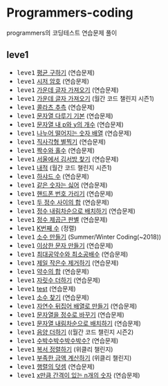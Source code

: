 # Programmers-coding
programmers의 코딩테스트 연습문제 풀이<br>

## leve1

- <kbd>leve1</kbd> [평균 구하기](./Programmers/src/level1/Avg.java) (연습문제)
- <kbd>leve1</kbd> [시저 암호](./Programmers/src/level1/Caeser.java) (연습문제)
- <kbd>leve1</kbd> [가운데 글자 가져오기](./Programmers/src/level1/CenterString.java) (연습문제)
- <kbd>leve1</kbd> [가운데 글자 가져오기](./Programmers/src/level1/ChooseTwoAndPlus.java) (월간 코드 챌린지 시즌1)
- <kbd>leve1</kbd> [콜라츠 추측](./Programmers/src/level1/Collatz.java) (연습문제)
- <kbd>leve1</kbd> [문자열 다루기 기본](./Programmers/src/level1/ControlString.java) (연습문제)
- <kbd>leve1</kbd> [문자열 내 p와 y의 개수](./Programmers/src/level1/ControlString.java) (연습문제)
- <kbd>leve1</kbd> [나누어 떨어지는 숫자 배열](./Programmers/src/level1/DivideNumberArray.java) (연습문제)
- <kbd>leve1</kbd> [직사각형 별찍기](./Programmers/src/level1/DrawStar.java) (연습문제)
- <kbd>leve1</kbd> [짝수와 홀수](./Programmers/src/level1/EvenOdd.java) (연습문제)
- <kbd>leve1</kbd> [서울에서 김서방 찾기](./Programmers/src/level1/FindKim.java) (연습문제)
- <kbd>leve1</kbd> [내적](./Programmers/src/level1/FromOneToN.java) (월간 코드 챌린지 시즌1)
- <kbd>leve1</kbd> [하샤드 수](./Programmers/src/level1/Hashad.java) (연습문제)
- <kbd>leve1</kbd> [같은 숫자는 싫어](./Programmers/src/level1/HateSameNumber.java) (연습문제)
- <kbd>leve1</kbd> [핸드폰 번호 가리기](./Programmers/src/level1/HidePhonNumber.java) (연습문제)
- <kbd>leve1</kbd> [두 정수 사이의 합](./Programmers/src/level1/IntAndIntSum.java) (연습문제)
- <kbd>leve1</kbd> [정수 내림차순으로 배치하기](./Programmers/src/level1/IntegerReverse.java) (연습문제)
- <kbd>leve1</kbd> [정수 제곱근 판별](./Programmers/src/level1/IntegerSquareRoot.java) (연습문제)
- <kbd>leve1</kbd> [K번째 수](./Programmers/src/level1/Knumber.java) (정렬)
- <kbd>leve1</kbd> [소수 만들기](./Programmers/src/level1/MakePrimeNum.java) (Summer/Winter Coding(~2018))
- <kbd>leve1</kbd> [이상한 문자 만들기](./Programmers/src/level1/MakeStringArray.java) (연습문제)
- <kbd>leve1</kbd> [최대공약수와 최소공배수](./Programmers/src/level1/MinMax.java) (연습문제)
- <kbd>leve1</kbd> [제일 작은수 제거하기](./Programmers/src/level1/MinNumDelete.java) (연습문제)
- <kbd>leve1</kbd> [약수의 합](./Programmers/src/level1/MineralWater.java) (연습문제)
- <kbd>leve1</kbd> [자릿수 더하기](./Programmers/src/level1/PlusImtegerAt.java) (연습문제)
- <kbd>leve1</kbd> [test](./Programmers/src/level1/PlusMinus.java) (연습문제)
- <kbd>leve1</kbd> [소수 찾기](./Programmers/src/level1/PrimeNumber.java) (연습문제)
- <kbd>leve1</kbd> [자연수 뒤집어 배열로 만들기](./Programmers/src/level1/Reverse_Arr.java) (연습문제)
- <kbd>leve1</kbd> [문자열을 정수로 바꾸기](./Programmers/src/level1/StringChageInt.java) (연습문제)
- <kbd>leve1</kbd> [문자열 내림차순으로 배치하기](./Programmers/src/level1/StringSortDesc.java) (연습문제)
- <kbd>leve1</kbd> [음양 더하기](./Programmers/src/level1/PlusMinus.java) ((월간 코드 챌린지 시즌2)
- <kbd>leve1</kbd> [수박수박수박수박수?](./Programmers/src/level1/Watermelon.java) (연습문제)
- <kbd>leve1</kbd> [복서 정렬하기](./Programmers/src/level1/Weekly_6.java) (위클리 챌린지)
- <kbd>leve1</kbd> [부족한 금액 계산하기](./Programmers/src/level1/Weekly1_Exchange.java) (위클리 챌린지)
- <kbd>leve1</kbd> [행렬의 덧셈](./Programmers/src/level1/XYPlus.java) (연습문제)
- <kbd>leve1</kbd> [x만큼 간격이 있는 n개의 숫자](./Programmers/src/level1/XsizeNumber.java) (연습문제)
